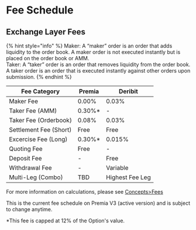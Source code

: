 # Fee Schedule

## Exchange Layer Fees

{% hint style="info" %}
Maker: A “maker” order is an order that adds liquidity to the order book. A maker order is not executed instantly but is placed on the order book or AMM. \
Taker: A “taker” order is an order that removes liquidity from the order book. A taker order is an order that is executed instantly against other orders upon submission.
{% endhint %}

| Fee Category           | Premia  | Deribit         |
| ---------------------- | ------- | --------------- |
| Maker Fee              | 0.00%   | 0.03%           |
| Taker Fee (AMM)        | 0.30%\* | -               |
| Taker Fee (Orderbook)  | 0.08%   | 0.03%           |
| Settlement Fee (Short) | Free    | Free            |
| Excercise Fee (Long)   | 0.30%\* | 0.015%          |
| Quoting Fee            | Free    | -               |
| Deposit Fee            | -       | Free            |
| Withdrawal Fee         | -       | Variable        |
| Multi-Leg (Combo)      | TBD     | Highest Fee Leg |

For more information on calculations, please see [Concepts>Fees](../concepts/fees.md)

This is the current fee schedule on Premia V3 (active version) and is subject to change anytime.

\*This fee is capped at 12% of the Option's value.
